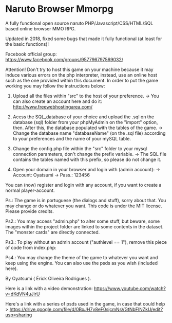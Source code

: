 Naruto Browser Mmorpg
===================

A fully functional open source naruto PHP/Javascript/CSS/HTML/SQL based online browser MMO RPG.

Updated in 2018, fixed some bugs that made it fully functional (at least for the basic functions)!


Facebook official group:
https://www.facebook.com/groups/957796797569032/



Attention! Don't try to host this game on your machine because it may induce various errors on the php interpreter, instead, use an online host such as the one provided within this document. In order to put the game working you may follow the instructions below:

1) Upload all the files within "src" to the host of your preference.
	-> You can also create an account here and do it: http://www.freewebhostingarea.com/
	
2) Acess the SQL_database of your choice and upload the .sql on the database (sql) folder from your phpMyAdmin on the "import" option, then. After this, the database populated with the tables of the game.
	-> Change the database name "databaseName" (on the .sql file) according to your preferences and the name of your mySQL table.
	
3) Change the config.php file within the "src" folder to your mysql connection parameters, don't change the prefix variable.
	-> The SQL file contains the tables named with this prefix, so please do not change it.

4) Open your domain in your browser and login with (admin account):
	-> Account: Oyatsumi
	-> Pass.: 123456 
	

You can (now) register and login with any account, if you want to create a normal player-account.

Ps.: The game is in portuguese (the dialogs and stuff), sorry about that. You may change or do whatever you want.
This code is under the MIT license.
Please provide credits.

Ps2.: You may access "admin.php" to alter some stuff, but beware, some images within the project folder are linked to some contents in the dataset. The "monster cards" are directly connected.

Ps3.: To play without an admin account ("authlevel == 1"), remove this piece of code from index.php:

	
Ps4.: You may change the theme of the game to whatever you want and keep using the engine. You can also use the psds as you wish (included here).

By Oyatsumi ( Érick Oliveira Rodrigues ).



Here is a link with a video demonstration: https://www.youtube.com/watch?v=dKdVN4uJirU



Here's a link with a series of psds used in the game, in case that could help >
https://drive.google.com/file/d/0BxJH7y8eF0sjcmNsVGtNbFlNZkU/edit?usp=sharing
